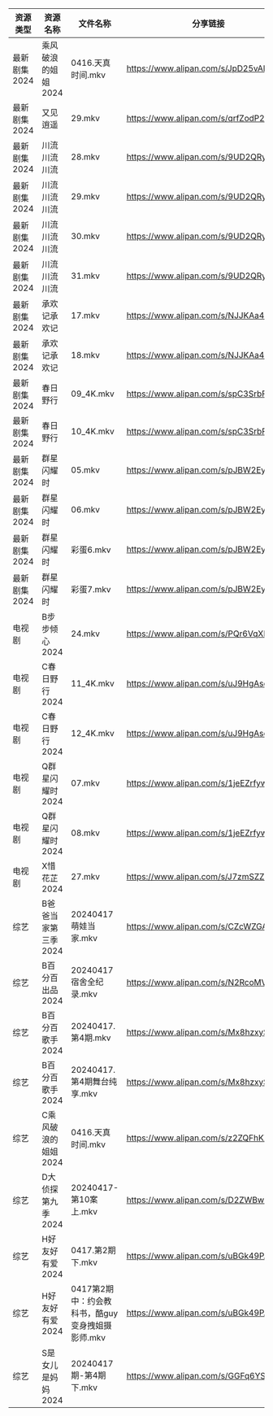 | 资源类型     | 资源名称         | 文件名称                           | 分享链接                                 | 更新时间                |
| -------- | ------------ | ------------------------------ | ------------------------------------ | ------------------- |
| 最新剧集2024 | 乘风破浪的姐姐2024  | 0416.天真时间.mkv                  | https://www.alipan.com/s/JpD25vAKLj9 | 2024-04-17 14:07:00 |
| 最新剧集2024 | 又见逍遥         | 29.mkv                         | https://www.alipan.com/s/qrfZodP22kW | 2024-04-17 10:06:56 |
| 最新剧集2024 | 川流川流川流       | 28.mkv                         | https://www.alipan.com/s/9UD2QRyWdTU | 2024-04-17 10:07:03 |
| 最新剧集2024 | 川流川流川流       | 29.mkv                         | https://www.alipan.com/s/9UD2QRyWdTU | 2024-04-17 10:07:02 |
| 最新剧集2024 | 川流川流川流       | 30.mkv                         | https://www.alipan.com/s/9UD2QRyWdTU | 2024-04-17 10:07:02 |
| 最新剧集2024 | 川流川流川流       | 31.mkv                         | https://www.alipan.com/s/9UD2QRyWdTU | 2024-04-17 10:07:02 |
| 最新剧集2024 | 承欢记承欢记       | 17.mkv                         | https://www.alipan.com/s/NJJKAa445u3 | 2024-04-17 10:07:05 |
| 最新剧集2024 | 承欢记承欢记       | 18.mkv                         | https://www.alipan.com/s/NJJKAa445u3 | 2024-04-17 10:07:05 |
| 最新剧集2024 | 春日野行         | 09_4K.mkv                      | https://www.alipan.com/s/spC3SrbFz9C | 2024-04-17 10:07:07 |
| 最新剧集2024 | 春日野行         | 10_4K.mkv                      | https://www.alipan.com/s/spC3SrbFz9C | 2024-04-17 10:07:07 |
| 最新剧集2024 | 群星闪耀时        | 05.mkv                         | https://www.alipan.com/s/pJBW2Ey4cRE | 2024-04-17 10:07:10 |
| 最新剧集2024 | 群星闪耀时        | 06.mkv                         | https://www.alipan.com/s/pJBW2Ey4cRE | 2024-04-17 10:07:10 |
| 最新剧集2024 | 群星闪耀时        | 彩蛋6.mkv                        | https://www.alipan.com/s/pJBW2Ey4cRE | 2024-04-17 10:07:09 |
| 最新剧集2024 | 群星闪耀时        | 彩蛋7.mkv                        | https://www.alipan.com/s/pJBW2Ey4cRE | 2024-04-17 10:07:09 |
| 电视剧      | B步步倾心2024    | 24.mkv                         | https://www.alipan.com/s/PQr6VqXP1pv | 2024-04-17 15:12:08 |
| 电视剧      | C春日野行2024    | 11_4K.mkv                      | https://www.alipan.com/s/uJ9HgAsdFXn | 2024-04-17 15:12:19 |
| 电视剧      | C春日野行2024    | 12_4K.mkv                      | https://www.alipan.com/s/uJ9HgAsdFXn | 2024-04-17 15:12:19 |
| 电视剧      | Q群星闪耀时2024   | 07.mkv                         | https://www.alipan.com/s/1jeEZrfywxW | 2024-04-17 15:12:35 |
| 电视剧      | Q群星闪耀时2024   | 08.mkv                         | https://www.alipan.com/s/1jeEZrfywxW | 2024-04-17 15:12:35 |
| 电视剧      | X惜花芷2024     | 27.mkv                         | https://www.alipan.com/s/J7zmSZZvrmn | 2024-04-17 15:12:43 |
| 综艺       | B爸爸当家第三季2024 | 20240417萌娃当家.mkv               | https://www.alipan.com/s/CZcWZGAe35k | 2024-04-17 14:05:57 |
| 综艺       | B百分百出品2024   | 20240417宿舍全纪录.mkv              | https://www.alipan.com/s/N2RcoMVTDZC | 2024-04-17 14:06:00 |
| 综艺       | B百分百歌手2024   | 20240417.第4期.mkv               | https://www.alipan.com/s/Mx8hzxySwye | 2024-04-17 14:06:02 |
| 综艺       | B百分百歌手2024   | 20240417.第4期舞台纯享.mkv           | https://www.alipan.com/s/Mx8hzxySwye | 2024-04-17 14:06:02 |
| 综艺       | C乘风破浪的姐姐2024 | 0416.天真时间.mkv                  | https://www.alipan.com/s/z2ZQFhKX5nR | 2024-04-17 14:06:06 |
| 综艺       | D大侦探第九季2024  | 20240417-第10案上.mkv             | https://www.alipan.com/s/D2ZWBwPxiYi | 2024-04-17 14:06:11 |
| 综艺       | H好友好有爱2024   | 0417.第2期下.mkv                  | https://www.alipan.com/s/uBGk49PACNT | 2024-04-17 14:06:18 |
| 综艺       | H好友好有爱2024   | 0417第2期中：约会教科书，酷guy变身拽姐摄影师.mkv | https://www.alipan.com/s/uBGk49PACNT | 2024-04-17 14:06:18 |
| 综艺       | S是女儿是妈妈2024  | 20240417期-第4期下.mkv             | https://www.alipan.com/s/GGFq6YSak3R | 2024-04-17 14:06:35 |
